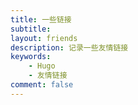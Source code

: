 ```yaml
---
title: 一些链接
subtitle:
layout: friends
description: 记录一些友情链接
keywords:
    - Hugo
    - 友情链接
comment: false
---
```

